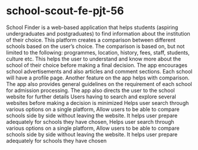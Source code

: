 # school-scout-fe-pjt-56
School Finder is a web-based application that helps students (aspiring undergraduates and postgraduates) to find information about the institution of their choice. This platform creates a comparison between different schools based on the user’s choice. The comparison is based on, but not limited to the following: programmes, location, history, fees, staff, students, culture etc. This helps the user to understand and know more about the school of their choice before making a final decision. The app encourages school advertisements and also articles and comment sections. Each school will have a profile page. Another feature on the app helps with comparison. The app also provides general guidelines on the requirement of each school for admission processing. The app also directs the user to the school website for further details Users having to search and explore several websites before making a decision is minimized Helps user search through various options on a single platform, Allow users to be able to compare schools side by side without leaving the website. It helps user prepare adequately for schools they have chosen, Helps user search through various options on a single platform, Allow users to be able to compare schools side by side without leaving the website. It helps user prepare adequately for schools they have chosen
